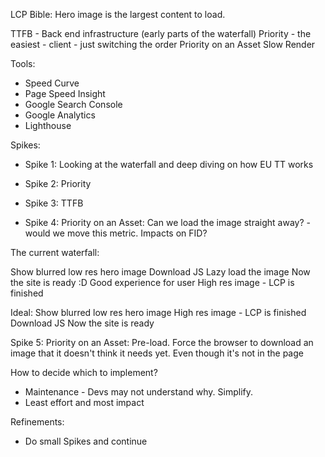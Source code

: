LCP Bible:
Hero image is the largest content to load.

TTFB - Back end infrastructure (early parts of the waterfall)
Priority - the easiest - client - just switching the order
Priority on an Asset
Slow Render

Tools:
- Speed Curve
- Page Speed Insight
- Google Search Console
- Google Analytics
- Lighthouse

Spikes:
- Spike 1: Looking at the waterfall and deep diving on how EU TT works

- Spike 2: Priority

- Spike 3: TTFB

- Spike 4: Priority on an Asset:
Can we load the image straight away? - would we move this metric. Impacts on FID?

The current waterfall:

Show blurred low res hero image 
Download JS
Lazy load the image
Now the site is ready :D Good experience for user
High res image - LCP is finished

Ideal:
Show blurred low res hero image 
High res image - LCP is finished
Download JS
Now the site is ready

Spike 5: Priority on an Asset:
Pre-load. Force the browser to download an image that it doesn't think it needs yet. 
Even though it's not in the page


How to decide which to implement?
- Maintenance - Devs may not understand why. Simplify.
- Least effort and most impact

Refinements: 
- Do small Spikes and continue
